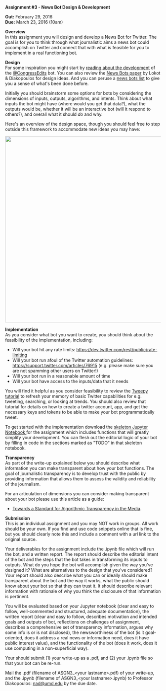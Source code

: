 **Assignment #3 - News Bot Design & Development**

**Out:** February 29, 2016  
**Due:** March 23, 2016 (10am)  

**Overview**  
In this assignment you will design and develop a News Bot for Twitter. The goal is for you to think through what journalistic aims a news bot could accomplish on Twitter and connect that with what is feasible for you to implement in a real functioning bot. 

**Design**  
For some inspiration you might start by [reading about the development](https://source.opennews.org/en-US/learning/automating-transparency/) of the [@CongressEdits](https://twitter.com/congressedits) bot. You can also review the [News Bots paper](http://www.nickdiakopoulos.com/wp-content/uploads/2011/07/newsbots_final.pdf) by Lokot & Diakopoulos for design ideas. And you can peruse a [news bots list](https://twitter.com/ndiakopoulos/lists/news-bots) to give you a sense of what's been done before. 

Initially you should brainstorm some options for bots by considering the dimensions of inputs, outputs, algorithms, and intents. Think about what inputs the bot might have (where would you get that data?), what the outputs would be, whether it will be an interactive bot (will it respond to others?), and overall what it should *do* and why. 

Here's an overview of the design space, though you should feel free to step outside this framework to accommodate new ideas you may have:

<img src="https://github.com/comp-journalism/UMD-J479V-J779V-Spring2016/blob/master/Asgn3/newsbot-design.png" width = "600">

**Implementation**  
As you consider what bot you want to create, you should think about the feasibility of the implementation, including:
- Will your bot hit any rate limits: https://dev.twitter.com/rest/public/rate-limiting
- Will your bot run afoul of the Twitter automation guidelines: https://support.twitter.com/articles/76915 (e.g. please make sure you are not spamming other users on Twitter!)
- Will your bot run in a reasonable amount of time
- Will your bot have access to the inputs/data that it needs

You will find it helpful as you consider feasibility to review the [Tweepy tutorial](https://github.com/comp-journalism/UMD-J479V-J779V-Spring2016/blob/master/Weekly/Week_5/Tweepy-skeleton.ipynb) to refresh your memory of basic Twitter capabilities for e.g. tweeting, searching, or looking at trends. You should also review that tutorial for details on how to create a twitter account, app, and get the necessary keys and tokens to be able to make your bot programmatically tweet. 

To get started with the implementation download the [skeleton Jupyter Notebook ](https://github.com/comp-journalism/UMD-J479V-J779V-Spring2016/blob/master/Asgn3/bot-skeleton.ipynb)for the assignment which includes functions that will greatly simplify your development. You can flesh out the editorial logic of your bot by filling in code in the sections marked as "TODO" in that skeleton notebook. 

**Transparency**  
As part of the write-up explained below you should describe what information you can make transparent about how your bot functions. The goal of journalistic transparency is to develop trust with the public by providing information that allows them to assess the validity and reliability of the journalism. 

For an articulation of dimensions you can consider making transparent about your bot please use this article as a guide:
- [Towards a Standard for Algorithmic Transparency in the Media](http://towcenter.org/towards-a-standard-for-algorithmic-transparency-in-the-media/). 

**Submission**  
This is an individual assignment and you may NOT work in groups. All work should be your own. If you find and use code snippets online that is fine, but you should clearly note this and include a comment with a url link to the original source. 

Your deliverables for the assignment include the .ipynb file which will run the bot, and a written report. The report should describe the editorial intent of the bot and the steps that the bot takes in transforming its inputs to outputs. What do you hope the bot will accomplish given the way you’ve designed it? What are alternatives to the design that you’ve considered? Your report should also describe what you can or ideally should make transparent about the bot and the way it works, what the public should know about your bot so that they can trust it. It should describe relevant information with rationale of why you think the disclosure of that information is pertinent.

You will be evaluated based on your Jupyter notebook (clear and easy to follow, well-commented and structured, adequate documentation), the written report (clear and easy to follow, describes motivation and intended goals and outputs of bot, reflections on challenges of assignment, describes a comprehensive set of transparency information, argues why some info is or is not disclosed), the newsworthiness of the bot (is it goal-oriented, does it address a real news or information need, does it have public interest value), and the functionality of the bot (does it work, does it use computing in a non-superficial way). 

Your should submit (1) your write-up as a .pdf, and (2) your .ipynb file so that your bot can be re-run. 

Mail the .pdf (filename of ASGN3_\<your lastname\>.pdf) of your write-up, and the .ipynb (filename of ASGN3_\<your lastname\>.ipynb) to Professor Diakopoulos: nad@umd.edu by the due date. 
